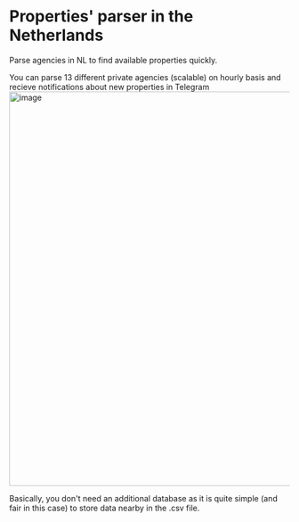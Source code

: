 # Properties' parser in the Netherlands
Parse agencies in NL to find available properties quickly.

You can parse 13 different private agencies (scalable) on hourly basis and recieve notifications about new properties in Telegram
<img width="707" alt="image" src="https://user-images.githubusercontent.com/31732471/185969221-9ad697e8-f307-47ff-a510-7defeebd3c52.png">

Basically, you don't need an additional database as it is quite simple (and fair in this case) to store data nearby in the .csv file.
